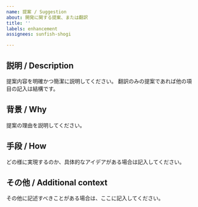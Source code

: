 ```yaml
---
name: 提案 / Suggestion
about: 開発に関する提案、または翻訳
title: ''
labels: enhancement
assignees: sunfish-shogi

---
```


## 説明 /  Description

提案内容を明確かつ簡潔に説明してください。
翻訳のみの提案であれば他の項目の記入は結構です。

## 背景 / Why

提案の理由を説明してください。

## 手段 / How

どの様に実現するのか、具体的なアイデアがある場合は記入してください。

## その他 / Additional context

その他に記述すべきことがある場合は、ここに記入してください。
